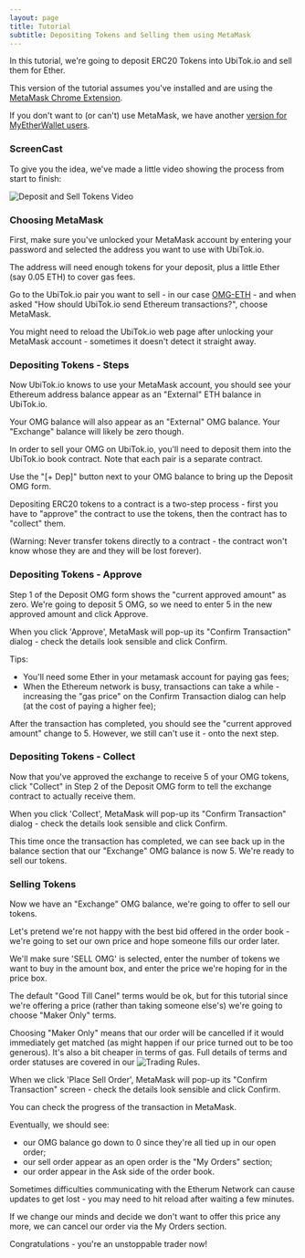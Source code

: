 ```yaml
---
layout: page
title: Tutorial
subtitle: Depositing Tokens and Selling them using MetaMask
---
```


In this tutorial, we're going to deposit ERC20 Tokens into UbiTok.io and sell them for Ether.

This version of the tutorial assumes you've installed and are using the [MetaMask Chrome Extension](https://metamask.io/).

If you don't want to (or can't) use MetaMask, we have another [version for MyEtherWallet users](../depositing-tokens-and-selling-using-myetherwallet.md).

### ScreenCast

To give you the idea, we've made a little video showing the process from start to finish:

![Deposit and Sell Tokens Video](../deposit-and-sell-tokens-with-metamask.gif)

### Choosing MetaMask

First, make sure you've unlocked your MetaMask account by entering your password and selected the address you want to use with UbiTok.io.

The address will need enough tokens for your deposit, plus a little Ether (say 0.05 ETH) to cover gas fees.

Go to the UbiTok.io pair you want to sell - in our case [OMG-ETH](http://ubitok.io/exchange/?pairId=OMG-ETH) - and when asked "How should UbiTok.io send Ethereum transactions?", choose MetaMask.

You might need to reload the UbiTok.io web page after unlocking your MetaMask account - sometimes it doesn't detect it straight away.

### Depositing Tokens - Steps

Now UbiTok.io knows to use your MetaMask account, you should see your Ethereum address balance appear as an "External" ETH balance in UbiTok.io.

Your OMG balance will also appear as an "External" OMG balance. Your "Exchange" balance will likely be zero though.

In order to sell your OMG on UbiTok.io, you'll need to deposit them into the UbiTok.io book contract. Note that each pair is a separate contract.

Use the "[+ Dep]" button next to your OMG balance to bring up the Deposit OMG form.

Depositing ERC20 tokens to a contract is a two-step process - first you have to "approve" the contract to use the tokens, then the contract has to "collect" them.

(Warning: Never transfer tokens directly to a contract - the contract won't know whose they are and they will be lost forever).

### Depositing Tokens - Approve

Step 1 of the Deposit OMG form shows the "current approved amount" as zero. We're going to deposit 5 OMG, so we need to enter 5 in the new approved amount and click Approve.

When you click 'Approve', MetaMask will pop-up its "Confirm Transaction" dialog - check the details look sensible and click Confirm.

Tips:
 - You'll need some Ether in your metamask account for paying gas fees;
 - When the Ethereum network is busy, transactions can take a while - increasing the "gas price" on the Confirm Transaction dialog can help (at the cost of paying a higher fee);

After the transaction has completed, you should see the "current approved amount" change to 5. However, we still can't use it - onto the next step.

### Depositing Tokens - Collect

Now that you've approved the exchange to receive 5 of your OMG tokens, click "Collect" in Step 2 of the Deposit OMG form to tell the exchange contract to actually receive them.

When you click 'Collect', MetaMask will pop-up its "Confirm Transaction" dialog - check the details look sensible and click Confirm.

This time once the transaction has completed, we can see back up in the balance section that our "Exchange" OMG balance is now 5. We're ready to sell our tokens.

### Selling Tokens

Now we have an "Exchange" OMG balance, we're going to offer to sell our tokens.

Let's pretend we're not happy with the best bid offered in the order book - we're going to set our own price and hope someone fills our order later.

We'll make sure 'SELL OMG' is selected, enter the number of tokens we want to buy in the amount box, and enter the price we're hoping for in the price box.

The default "Good Till Canel" terms would be ok, but for this tutorial since we're offering a price (rather than taking someone else's) we're going to choose "Maker Only" terms.

Choosing "Maker Only" means that our order will be cancelled if it would immediately get matched (as might happen if our price turned out to be too generous). It's also a bit cheaper in terms of gas. Full details of terms and order statuses are covered in our ![Trading Rules](../../trading-rules).

When we click 'Place Sell Order', MetaMask will pop-up its "Confirm Transaction" screen - check the details look sensible and click Confirm.

You can check the progress of the transaction in MetaMask.

Eventually, we should see:
 - our OMG balance go down to 0 since they're all tied up in our open order;
 - our sell order appear as an open order is the "My Orders" section;
 - our order appear in the Ask side of the order book.

Sometimes difficulties communicating with the Etherum Network can cause updates to get lost - you may need to hit reload after waiting a few minutes.

If we change our minds and decide we don't want to offer this price any more, we can cancel our order via the My Orders section.

Congratulations - you're an unstoppable trader now!

